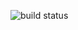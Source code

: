 ![build status](https://circleci.com/gh/a-know/a-know-home-server.svg?style=shield&circle-token=812bda70a732cde7f5536b0a8649afd53aaccafe)
